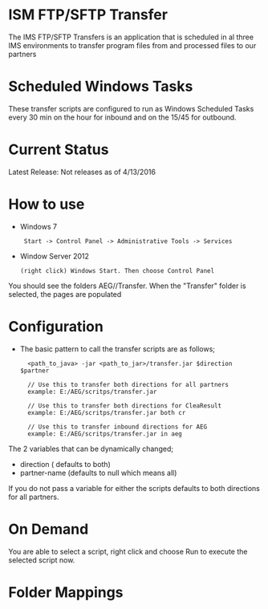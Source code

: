 # ISM FTP/SFTP Transfer

The IMS FTP/SFTP Transfers is an application that is scheduled in al three IMS environments to transfer program files from and processed files to our partners

Scheduled Windows Tasks
=============

These transfer scripts are configured to run as Windows Scheduled Tasks every 30 min on the hour for inbound and on the 15/45 for outbound.

Current Status
=============

Latest Release: Not releases as of 4/13/2016

How to use
=============

+ Windows 7

       Start -> Control Panel -> Administrative Tools -> Services

+ Window Server 2012

      (right click) Windows Start. Then choose Control Panel

You should see the folders AEG//Transfer.  When the "Transfer" folder is selected, the pages are populated

Configuration
=============
+ The basic pattern to call the transfer scripts are as follows;

        <path_to_java> -jar <path_to_jar>/transfer.jar $direction $partner

        // Use this to transfer both directions for all partners
        example: E:/AEG/scritps/transfer.jar

        // Use this to transfer both directions for CleaResult
        example: E:/AEG/scritps/transfer.jar both cr

        // Use this to transfer inbound directions for AEG
        example: E:/AEG/scritps/transfer.jar in aeg

The 2 variables that can be dynamically changed;
+ direction ( defaults to both)
+ partner-name (defaults to null which means all)

If you do not pass a variable for either the scripts defaults to both directions for all partners.

On Demand
=============

You are able to select a script, right click and choose Run to execute the selected script now.


Folder Mappings
=============
